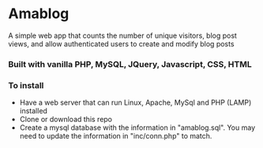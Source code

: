# Amablog
A simple web app that counts the number of unique visitors, blog post views, and allow authenticated users to create and modify blog posts

### Built with vanilla PHP, MySQL, JQuery, Javascript, CSS, HTML

### To install
- Have a web server that can run Linux, Apache, MySql and PHP (LAMP) installed
- Clone or download this repo
- Create a mysql database with the information in "amablog.sql". You may need to update the information in "inc/conn.php" to match.
